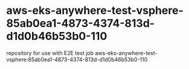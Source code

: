 # aws-eks-anywhere-test-vsphere-85ab0ea1-4873-4374-813d-d1d0b46b53b0-110
repository for use with E2E test job aws-eks-anywhere-test-vsphere:85ab0ea1-4873-4374-813d-d1d0b46b53b0-110
